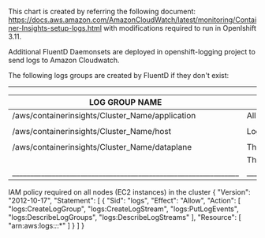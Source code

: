 This chart is created by referring the following document: https://docs.aws.amazon.com/AmazonCloudWatch/latest/monitoring/Container-Insights-setup-logs.html with modifications required to run in Openlshift 3.11.

Additional FluentD Daemonsets are deployed in openshift-logging project to send logs to Amazon Cloudwatch. 

The following logs groups are created by FluentD if they don't exist:
____________________________________________________________________________________________________________________________________________________________________
|			LOG GROUP NAME				|				LOG SOURCE							   |
|---------------------------------------------------------------|--------------------------------------------------------------------------------------------------|
|	/aws/containerinsights/Cluster_Name/application  	|	All log files in /var/log/containers							   |
|								|												   |
|	/aws/containerinsights/Cluster_Name/host		|	Logs from /var/log/dmesg, /var/log/secure, and /var/log/messages			   |
|								|												   |
|	/aws/containerinsights/Cluster_Name/dataplane		|	The logs in /var/log/journal for kubelet.service, kubeproxy.service, and docker.service.   |
|								|	The following IAM policy has to be applied to all the nodes/EC2 instances in Openshift.	   |
|_______________________________________________________________|__________________________________________________________________________________________________|

IAM policy required on all nodes (EC2 instances) in the cluster
{
    "Version": "2012-10-17",
    "Statement": [
        {
            "Sid": "logs",
            "Effect": "Allow",
            "Action": [
                "logs:CreateLogGroup",
                "logs:CreateLogStream",
                "logs:PutLogEvents",
                "logs:DescribeLogGroups",
                "logs:DescribeLogStreams"
            ],
            "Resource": [
                "arn:aws:logs:*:*:*"
            ]
        }
    ]
}
